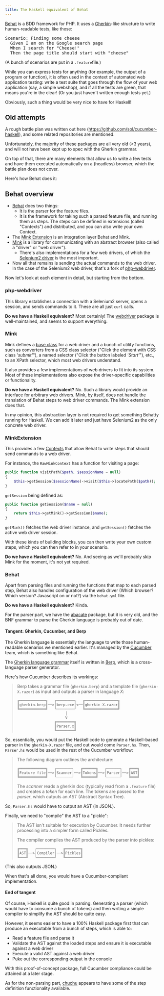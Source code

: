 ```yaml
---
title: The Haskell equivalent of Behat
---
```


[Behat](http://behat.org/en/latest/) is a BDD framework for PHP.
It uses a [Gherkin](https://github.com/cucumber/cucumber/tree/master/gherkin)-like structure to write human-readable tests, like these:

<pre>
Scenario: Finding some cheese
  Given I am on the Google search page
  When I search for "Cheese!"
  Then the page title should start with "cheese"
</pre>

(A bunch of scenarios are put in a `.feature`file.)

While you can express tests for anything (for example, the output of a program or function), it is often used in the context of automated web application testing:
write a test suite that goes through the flow of your web application (say, a simple webshop), and if all the tests are green, that means you're in the clear! (Or you just haven't written enough tests yet.)

Obviously, such a thing would be very nice to have for Haskell!

## Old attempts

A rough battle plan was written out here (https://github.com/sol/cucumber-haskell), and some related repositories are mentioned.

Unfortunately, the majority of these packages are all very old (>3 years), and will not have been kept up to spec with the Gherkin grammar.

On top of that, there are many elements that allow us to write a few tests and have them executed automatically on a (headless) browser, which the battle plan does not cover.

Here's how Behat does it:

## Behat overview

* [Behat](https://github.com/Behat/Behat) does two things:
  * It is the parser for the feature files.
  * It is the framework for taking such a parsed feature file, and running them as steps. The steps can be defined in extensions (called "Contexts") and distributed, and you can also write your own Context.
* The [Mink Extension](https://github.com/Behat/MinkExtension) is an integration layer Behat and Mink. 
* [Mink](https://github.com/minkphp/Mink) is a library for communicating with an abstract browser (also called a "driver" or "web driver").
  * There's also implementations for a few web drivers, of which the  [Selenium2 driver](https://github.com/minkphp/MinkSelenium2Driver) is the most important.
* Now all that remains is sending the actual commands to the web driver. In the case of the Selenium2 web driver, that's a fork of [php-webdriver](https://github.com/instaclick/php-webdriver).

Now let's look at each element in detail, but starting from the bottom.

### php-webdriver

This library establishes a connection with a Selenium2 server, opens a session, and sends commands to it.
These are all just `curl` calls.

**Do we have a Haskell equivalent?** Most certainly! The [webdriver](https://github.com/kallisti-dev/hs-webdriver) package is well-maintained, and seems to support everything.

### Mink

Mink defines a [base class](https://github.com/minkphp/Mink/blob/master/src/Driver/CoreDriver.php) for a web driver and a bunch of utility functions, 
such as converters from a CSS class selector ("Click the element with CSS class *'submit'*"), 
a named selector ("Click the button labeled *'Start'*"), etc., 
to an XPath selector, which most web drivers understand.
  
It also provides a few implementations of web drivers to fit into its system.
Most of these implementations also expose the driver-specific capabilities or functionality.

**Do we have a Haskell equivalent?** No. Such a library would provide an interface for arbitrary web drivers. 
Mink, by itself, does not handle the translation of Behat steps to web driver commands. 
The Mink extension does that.

In my opinion, this abstraction layer is not required to get something Behatty running for Haskell.
We can add it later and just have Selenium2 as the only concrete web driver.

### MinkExtension

This provides a few [Contexts](https://github.com/Behat/MinkExtension/tree/master/src/Behat/MinkExtension/Context) that allow Behat to write steps that should send commands to a web driver.

For instance, the `RawMinkContext` has a function for visiting a page:

```php
public function visitPath($path, $sessionName = null)
{
    $this->getSession($sessionName)->visit($this->locatePath($path));
}
```

`getSession` being defined as:

```php
public function getSession($name = null)
{
    return $this->getMink()->getSession($name);
}
```

`getMink()` fetches the web driver instance, and `getSession()` fetches the active web driver session.

With these kinds of building blocks, you can then write your own custom steps, which you can then refer to in your scenario.

**Do we have a Haskell equivalent?** No. And seeing as we'll probably skip Mink for the moment, it's not yet required.

### Behat

Apart from parsing files and running the functions that map to each parsed step, 
Behat also handles configuration of the web driver (Which browser? Which version? Javascript on or not?) via the `behat.yml` file.

**Do we have a Haskell equivalent?** Kinda.

For the parser part, we have the [abacate](https://hackage.haskell.org/package/abacate) package, but it is very old, 
and the BNF grammar to parse the Gherkin language is probably out of date.

#### Tangent: Gherkin, Cucumber, and Berp

The Gherkin language is essentially the language to write those human-readable scenarios we mentioned earlier.
It's managed by the [Cucumber](https://cucumber.io) team, which is something like Behat.

The [Gherkin language grammar](https://github.com/cucumber/cucumber/blob/master/gherkin/gherkin.berp) itself is written in [Berp](https://github.com/gasparnagy/berp),
which is a cross-language parser generator.

Here's how Cucumber describes its workings:

> Berp takes a grammar file (`gherkin.berp`) and a template file (`gherkin-X.razor`) as input
and outputs a parser in language *X*:
> 
>     ╔════════════╗   ┌────────┐   ╔═══════════════╗
>     ║gherkin.berp║──>│berp.exe│<──║gherkin-X.razor║
>     ╚════════════╝   └────────┘   ╚═══════════════╝
>                           │
>                           V
>                      ╔════════╗
>                      ║Parser.x║
>                      ╚════════╝
> 

So, essentially, you would put the Haskell code to generate a Haskell-based parser in the `gherkin-X.razor` file, and out would come `Parser.hs`.
Then, `Parser.hs` would be used in the rest of the Cucumber workflow:

> The following diagram outlines the architecture:
> 
>     ╔════════════╗   ┌───────┐   ╔══════╗   ┌──────┐   ╔═══╗
>     ║Feature file║──>│Scanner│──>║Tokens║──>│Parser│──>║AST║
>     ╚════════════╝   └───────┘   ╚══════╝   └──────┘   ╚═══╝
> 
> The *scanner* reads a gherkin doc (typically read from a `.feature` file) and creates
> a *token* for each line. The tokens are passed to the *parser*, which outputs an *AST*
> (Abstract Syntax Tree).

So, `Parser.hs` would have to output an AST (in JSON.). 

Finally, we need to "compile" the AST to a "pickle":

> The AST isn't suitable for execution by Cucumber. It needs further processing into a simpler form called Pickles.
> 
> The compiler compiles the AST produced by the parser into pickles:
> 
>     ╔═══╗   ┌────────┐   ╔═══════╗
>     ║AST║──>│Compiler│──>║Pickles║
>     ╚═══╝   └────────┘   ╚═══════╝

(This also outputs JSON.)

When that's all done, you would have a Cucumber-compliant implementation.

#### End of tangent

Of course, Haskell is quite good in parsing.
Generating a parser (which would have to consume a bunch of tokens) and then writing a simple compiler to simplify the AST should be quite easy.

However, it seems easier to have a 100% Haskell package first that can produce an executable from a bunch of steps, which is able to:

* Read a feature file and parse it
* Validate the AST against the loaded steps and ensure it is executable against a web driver
* Execute a valid AST against a web driver
* Puke out the corresponding output in the console

With this proof-of-concept package, full Cucumber compliance could be attained at a later stage.

As for the non-parsing part, [chuchu](http://hackage.haskell.org/package/chuchu) appears to have some of the step definition functionality available.
